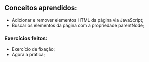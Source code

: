 ## Conceitos aprendidos:
- Adicionar e remover elementos HTML da página via JavaScript;
- Buscar os elementos da página com a propriedade parentNode;

### Exercícios feitos:
- Exercício de fixação;
- Agora a prática;

